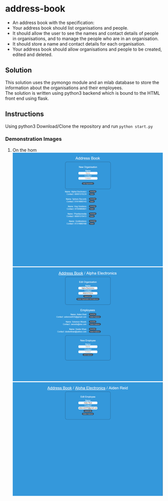 # address-book
* An address book with the specification:  
* Your address book should list organisations and people.  
* It should allow the user to see the names and contact details of people in organisations, and to manage the people who are in an organisation.  
* It should store a name and contact details for each organisation.  
* Your address book should allow organisations and people to be created, edited and deleted.

## Solution
This solution uses the pymongo module and an mlab database to store the information about the organisations and their employees.  
The solution is written using python3 backend which is bound to the HTML front end using flask.

## Instructions
Using python3
Download/Clone the repository and run `python start.py`

### Demonstration Images
1. On the hom
![Address Book Home](https://github.com/fraserdale/address-book/blob/master/images/address_book_home.PNG "Address Book Home")
![Organisation Page](https://github.com/fraserdale/address-book/blob/master/images/organisation_page.PNG "Organisation Page")
![Employee Page](https://github.com/fraserdale/address-book/blob/master/images/employee_page.PNG "Employee Page")
